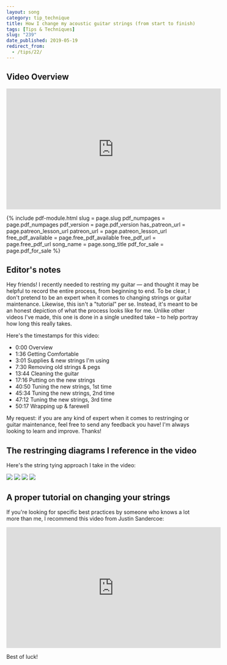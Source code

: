 ```yaml
---
layout: song
category: tip_technique
title: How I change my acoustic guitar strings (from start to finish)
tags: [Tips & Techniques]
slug: "239"
date_published: 2019-05-19
redirect_from:
  - /tips/22/
---
```


## Video Overview

<iframe width="560" height="315" src="https://www.youtube.com/embed/5ZSotphWuJY?showinfo=0" frameborder="0" allowfullscreen></iframe>

<!-- ## Print-friendly version of this lesson

For a print-ready PDF of this lesson, [become a supporter on my Patreon page](https://www.patreon.com/posts/25204139). For a few bucks a month, you get access to PDFs of all my new lessons. -->

<!-- Coming soon! Look for it Thursday, March 7. -->

{% include pdf-module.html slug = page.slug pdf_numpages = page.pdf_numpages pdf_version = page.pdf_version has_patreon_url = page.patreon_lesson_url patreon_url = page.patreon_lesson_url free_pdf_available = page.free_pdf_available free_pdf_url = page.free_pdf_url song_name = page.song_title pdf_for_sale = page.pdf_for_sale %}

## Editor's notes

Hey friends! I recently needed to restring my guitar — and thought it may be helpful to record the entire process, from beginning to end. To be clear, I don't pretend to be an expert when it comes to changing strings or guitar maintenance. Likewise, this isn't a "tutorial" per se. Instead, it's meant to be an honest depiction of what the process looks like for me. Unlike other videos I've made, this one is done in a single unedited take – to help portray how long this really takes.

Here's the timestamps for this video:

- 0:00 Overview
- 1:36 Getting Comfortable
- 3:01  Supplies & new strings I'm using
- 7:30 Removing old strings & pegs
- 13:44 Cleaning the guitar
- 17:16 Putting on the new strings
- 40:50 Tuning the new strings, 1st time
- 45:34 Tuning the new strings, 2nd time
- 47:12 Tuning the new strings, 3rd time
- 50:17 Wrapping up & farewell

My request: if you are any kind of expert when it comes to restringing or guitar maintenance, feel free to send any feedback you have! I'm always looking to learn and improve. Thanks!

## The restringing diagrams I reference in the video

Here's the string tying approach I take in the video:

<img src="http://uncletim.com/images/bob2.jpg" />
<img src="https://i.pinimg.com/originals/47/c9/29/47c929a006bf46ce9260fd5adf15771d.jpg" />
<img src="https://i.pinimg.com/736x/35/47/18/35471811d3c922e53c8022e3578099a4--music-theory-guitar-theory.jpg" />
<img src="http://www.saunalahti.fi/laxu/pics/articles/stringing01.gif" />

## A proper tutorial on changing your strings

If you're looking for specific best practices by someone who knows a lot more than me, I recommend this video from Justin Sandercoe:

<iframe width="560" height="315" src="https://www.youtube.com/embed/LwDaoCPb_ug" frameborder="0" allow="accelerometer; autoplay; encrypted-media; gyroscope; picture-in-picture" allowfullscreen></iframe>

Best of luck!
